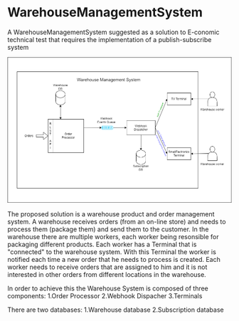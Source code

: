 # WarehouseManagementSystem
A WarehouseManagementSystem suggested as a solution to E-conomic technical test that requires the implementation of a publish-subscribe system

![alt text](https://github.com/TudorBejan/WarehouseManagementSystem/blob/main/WarehouseManagementSystem.png)

The proposed solution is a warehouse product and order management system.
A warehouse receives orders (from an on-line store) and needs to process them (package them) and send them to the customer.
In the warehouse there are multiple workers, each worker being resonsible for packaging different products. 
Each worker has a Terminal that is "connected" to the warehouse system. With this Terminal the worker is notified each time a new order that he needs to process is created.
Each worker needs to receive orders that are assigned to him and it is not interested in other orders from different locations in the warehouse.

In order to achieve this the Warehouse System is composed of three components:
1.Order Processor 
2.Webhook Dispacher
3.Terminals

There are two databases:
1.Warehouse database
2.Subscription database
